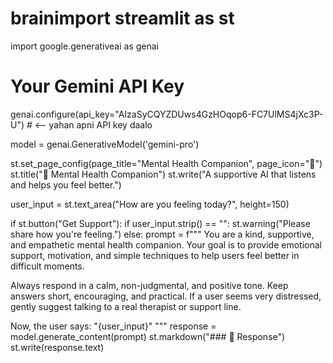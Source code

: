 # brainimport streamlit as st
import google.generativeai as genai

# Your Gemini API Key
genai.configure(api_key="AIzaSyCQYZDUws4GzHOqop6-FC7UlMS4jXc3P-U")  # <-- yahan apni API key daalo

model = genai.GenerativeModel('gemini-pro')

st.set_page_config(page_title="Mental Health Companion", page_icon="🧠")
st.title("🧠 Mental Health Companion")
st.write("A supportive AI that listens and helps you feel better.")

user_input = st.text_area("How are you feeling today?", height=150)

if st.button("Get Support"):
    if user_input.strip() == "":
        st.warning("Please share how you're feeling.")
    else:
        prompt = f"""
You are a kind, supportive, and empathetic mental health companion. Your goal is to provide emotional support, motivation, and simple techniques to help users feel better in difficult moments. 

Always respond in a calm, non-judgmental, and positive tone. Keep answers short, encouraging, and practical. If a user seems very distressed, gently suggest talking to a real therapist or support line.

Now, the user says: "{user_input}"
"""
        response = model.generate_content(prompt)
        st.markdown("### 🌟 Response")
        st.write(response.text)
